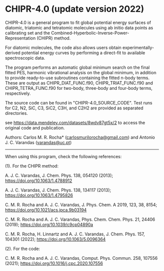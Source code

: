 # CHIPR-4.0 (update version 2022)

CHIPR-4.0 is a general program to fit global potential energy surfaces of diatomic, triatomic and tetratomic molecules using ab initio data points as calibrating set and the Combined-Hyperbolic-Inverse-Power-Representation (CHIPR) method.

For diatomic molecules, the code also allows users obtain experimentally-derived potential energy curves by performing a direct-fit to available spectroscopic data. 

The program performs an automatic global minimum search on the final fitted PES, harmonic vibrational analysis on the global minimum, in addition to provide ready-to-use subroutines containing the fitted n-body terms. These are output as CHIPR_DIAT_FUNC.f90, CHIPR_TRIAT_FUNC.f90 and CHIPR_TETRA_FUNC.f90 for two-body, three-body and four-body terms, respectively.

The source code can be found in "CHIPR-4.0_SOURCE_CODE". Test runs for C2, N2, SiC, C3, SiC2, C3H, and C2H2 are provided as separated directories. 

see https://data.mendeley.com/datasets/8wdv87gt5x/2 to access the original code and publication.

Authors:
Carlos M. R. Rocha* (carlosmurilorocha@gmail.com) and Antonio J. C. Varandas (varandas@uc.pt)

-----------------------------------------------------------------------------------------------------------------------------------------------------------

When using this program, check the following references:

(1). For the CHIPR method:

   A. J. C. Varandas, J. Chem. Phys. 138, 054120 (2013); https://doi.org/10.1063/1.4788912
 
   A. J. C. Varandas, J. Chem. Phys. 138, 134117 (2013); https://doi.org/10.1063/1.4795826
 
   C. M. R. Rocha and A. J. C. Varandas, J. Phys. Chem. A 2019, 123, 38, 8154; https://doi.org/10.1021/acs.jpca.9b03194
 
   C. M. R. Rocha and A. J. C. Varandas, Phys. Chem. Chem. Phys. 21, 24406 (2019); https://doi.org/10.1039/c9cp04890a
 
   C. M. R. Rocha, H. Linnartz and A. J. C. Varandas, J. Chem. Phys. 157, 104301 (2022); https://doi.org/10.1063/5.0096364
 
(2). For the code: 

   C. M. R. Rocha and A. J. C. Varandas, Comput. Phys. Commun. 258, 107556 (2021); https://doi.org/10.1016/j.cpc.2020.107556

